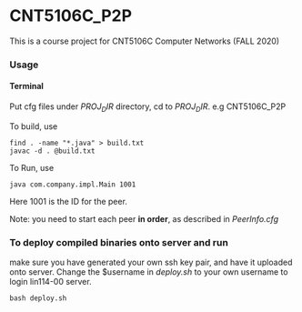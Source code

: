 # CNT5106C_P2P
This is a course project for CNT5106C Computer Networks (FALL 2020)

### Usage
#### Terminal
Put cfg files under *$PROJ_DIR$* directory, cd to *$PROJ_DIR$*. e.g CNT5106C_P2P

To build, use
```
find . -name "*.java" > build.txt
javac -d . @build.txt
```
To Run, use
```
java com.company.impl.Main 1001
```
Here 1001 is the ID for the peer.

Note: you need to start each peer **in order**, as described in *PeerInfo.cfg*

### To deploy compiled binaries onto server and run
make sure you have generated your own ssh key pair, and have it uploaded onto server.
Change the $username in *deploy.sh* to your own username to login lin114-00 server.
```
bash deploy.sh
```
